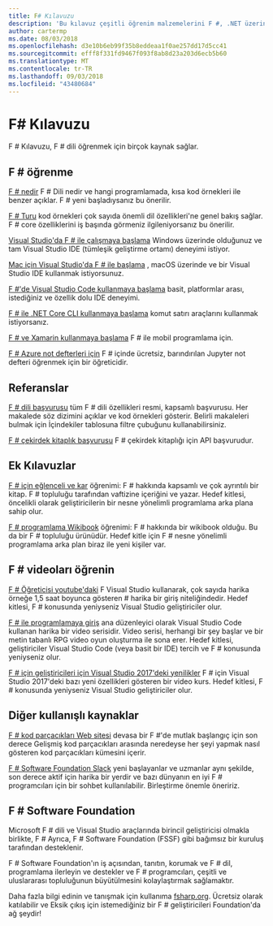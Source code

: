 ```yaml
---
title: F# Kılavuzu
description: 'Bu kılavuz çeşitli öğrenim malzemelerini F #, .NET üzerinde çalışan işlevsel bir programlama dili için genel bir bakış sağlar.'
author: cartermp
ms.date: 08/03/2018
ms.openlocfilehash: d3e10b6eb99f35b8eddeaa1f0ae257dd17d5cc41
ms.sourcegitcommit: efff8f331fd9467f093f8ab8d23a203d6ecb5b60
ms.translationtype: MT
ms.contentlocale: tr-TR
ms.lasthandoff: 09/03/2018
ms.locfileid: "43480684"
---
```

# <a name="f-guide"></a>F# Kılavuzu

F # Kılavuzu, F # dili öğrenmek için birçok kaynak sağlar.

## <a name="learning-f"></a>F # öğrenme #

[F # nedir](what-is-fsharp.md) F # Dili nedir ve hangi programlamada, kısa kod örnekleri ile benzer açıklar. F # yeni başladıysanız bu önerilir.

[F # Turu](tour.md) kod örnekleri çok sayıda önemli dil özellikleri'ne genel bakış sağlar. F # core özelliklerini iş başında görmeniz ilgileniyorsanız bu önerilir.

[Visual Studio'da F # ile çalışmaya başlama](get-started/get-started-visual-studio.md) Windows üzerinde olduğunuz ve tam Visual Studio IDE (tümleşik geliştirme ortamı) deneyimi istiyor.

[Mac için Visual Studio'da F # ile başlama](get-started/get-started-with-visual-studio-for-mac.md) , macOS üzerinde ve bir Visual Studio IDE kullanmak istiyorsunuz.

[F #'de Visual Studio Code kullanmaya başlama](get-started/get-started-vscode.md) basit, platformlar arası, istediğiniz ve özellik dolu IDE deneyimi.

[F # ile .NET Core CLI kullanmaya başlama](get-started/get-started-command-line.md) komut satırı araçlarını kullanmak istiyorsanız.

[F # ve Xamarin kullanmaya başlama](https://docs.microsoft.com/xamarin/cross-platform/platform/fsharp/) F # ile mobil programlama için.

[F # Azure not defterleri için](https://notebooks.azure.com/Microsoft/libraries/samples/html/FSharp%20for%20Azure%20Notebooks.ipynb) F # içinde ücretsiz, barındırılan Jupyter not defteri öğrenmek için bir öğreticidir.

## <a name="references"></a>Referanslar

[F # dili başvurusu](language-reference/index.md) tüm F # dili özellikleri resmi, kapsamlı başvurusu. Her makalede söz dizimini açıklar ve kod örnekleri gösterir. Belirli makaleleri bulmak için İçindekiler tablosuna filtre çubuğunu kullanabilirsiniz.

[F # çekirdek kitaplık başvurusu](https://msdn.microsoft.com/visualfsharpdocs/conceptual/fsharp-core-library-reference) F # çekirdek kitaplığı için API başvurudur.

## <a name="additional-guides"></a>Ek Kılavuzlar

[F # için eğlenceli ve kar](https://swlaschin.gitbooks.io/fsharpforfunandprofit/content/) öğrenimi: F # hakkında kapsamlı ve çok ayrıntılı bir kitap. F # topluluğu tarafından vaftizine içeriğini ve yazar. Hedef kitlesi, öncelikli olarak geliştiricilerin bir nesne yönelimli programlama arka plana sahip olur.

[F # programlama Wikibook](https://en.wikibooks.org/wiki/F_Sharp_Programming) öğrenimi: F # hakkında bir wikibook olduğu. Bu da bir F # topluluğu ürünüdür. Hedef kitle için F # nesne yönelimli programlama arka plan biraz ile yeni kişiler var.

## <a name="learn-f-through-videos"></a>F # videoları öğrenin

[F # Öğreticisi youtube'daki](https://www.youtube.com/watch?v=c7eNDJN758U) F Visual Studio kullanarak, çok sayıda harika örneğe 1,5 saat boyunca gösteren # harika bir giriş niteliğindedir. Hedef kitlesi, F # konusunda yeniyseniz Visual Studio geliştiriciler olur.

[F # ile programlamaya giriş](https://www.youtube.com/watch?v=Teak30_pXHk&list=PLEoMzSkcN8oNiJ67Hd7oRGgD1d4YBxYGC) ana düzenleyici olarak Visual Studio Code kullanan harika bir video serisidir. Video serisi, herhangi bir şey başlar ve bir metin tabanlı RPG video oyun oluşturma ile sona erer. Hedef kitlesi, geliştiriciler Visual Studio Code (veya basit bir IDE) tercih ve F # konusunda yeniyseniz olur.

[F # için geliştiricileri için Visual Studio 2017'deki yenilikler](https://www.linkedin.com/learning/what-s-new-in-visual-studio-2017-for-f-sharp-for-developers) F # için Visual Studio 2017'deki bazı yeni özellikleri gösteren bir video kurs. Hedef kitlesi, F # konusunda yeniyseniz Visual Studio geliştiriciler olur.

## <a name="other-useful-resources"></a>Diğer kullanışlı kaynaklar

[F # kod parçacıkları Web sitesi](http://www.fssnip.net) devasa bir F #'de mutlak başlangıç için son derece Gelişmiş kod parçacıkları arasında neredeyse her şeyi yapmak nasıl gösteren kod parçacıkları kümesini içerir.

[F # Software Foundation Slack](http://fsharp.org/guides/slack/) yeni başlayanlar ve uzmanlar aynı şekilde, son derece aktif için harika bir yerdir ve bazı dünyanın en iyi F # programcıları için bir sohbet kullanılabilir. Birleştirme önemle öneririz.

## <a name="the-f-software-foundation"></a>F # Software Foundation

Microsoft F # dili ve Visual Studio araçlarında birincil geliştiricisi olmakla birlikte, F # Ayrıca, F # Software Foundation (FSSF) gibi bağımsız bir kuruluş tarafından desteklenir.

F # Software Foundation'ın iş açısından, tanıtın, korumak ve F # dil, programlama ilerleyin ve destekler ve F # programcıları, çeşitli ve uluslararası topluluğunun büyütülmesini kolaylaştırmak sağlamaktır.

Daha fazla bilgi edinin ve tanışmak için kullanıma [fsharp.org](http://fsharp.org). Ücretsiz olarak katılabilir ve Eksik çıkış için istemediğiniz bir F # geliştiricileri Foundation'da ağ şeydir!

